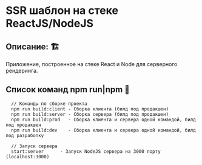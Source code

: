 # SSR шаблон на стеке ReactJS/NodeJS #


## Описание: 🏗️ ##
  Приложение, построенное на стеке React и Node для серверного рендеринга. 
## Список команд npm run|npm 🤖 ##
```
  // Команды по сборке проекта
  npm run build:client - Сборка клиента (билд под продакшен)
  npm run build:server - Сборка сервера (билд под продакшен)
  npm run build:prod   - Сборка клиента и сервера одной командой, билд под продакшен
  npm run build:dev    - Сборка клиента и сервера одной командой, билд под разработку
  
  // Запуск сервера
  start:server      - Запуск NodeJS сервера на 3000 порту (localhost:3000)
```
